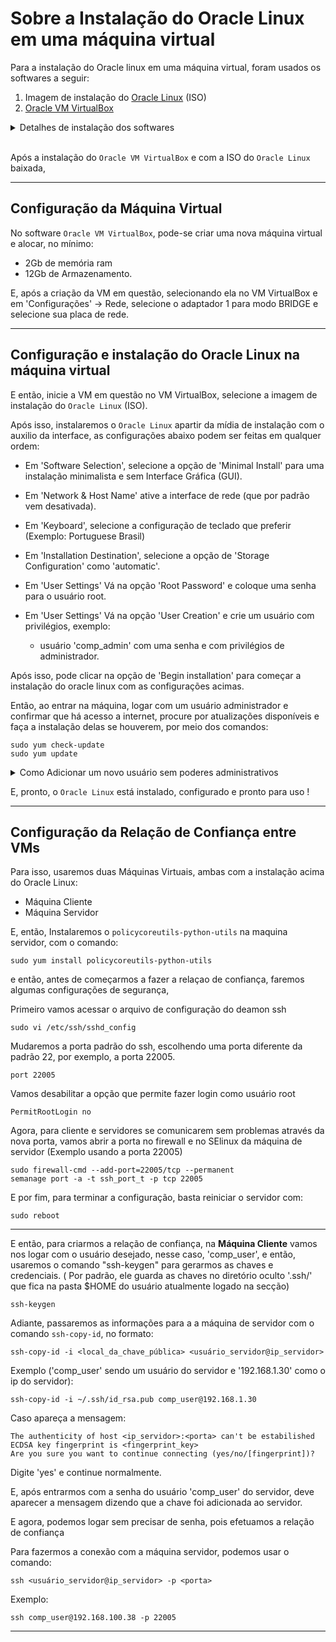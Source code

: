 # Sobre a Instalação do Oracle Linux em uma máquina virtual

Para a instalação do Oracle linux em uma máquina virtual, 
foram usados os softwares a seguir:
1. Imagem de instalação do [Oracle Linux](https://yum.oracle.com/oracle-linux-isos.html) (ISO)
2. [Oracle VM VirtualBox](https://www.virtualbox.org/)

<details>
  <summary>Detalhes de instalação dos softwares</summary>
  
  ### Oracle Linux ISO
  1. As imagems (ISOs) do `Oracle Linux`, podem ser encontradas em:

     * https://yum.oracle.com/oracle-linux-isos.html

  ### Oracle VM VirtualBox
  1. O Software de virtualização `Oracle VM VirtualBox`, pode ser encontrado em:

     * https://www.virtualbox.org/wiki/Downloads

    OBS: A Instalação do Oracle VM VirtualBox pode ser diferente dependendo do sistema operacional utilizado, atenção para as instruções no site do virtual box!
</details>

</br>

Após a instalação do `Oracle VM VirtualBox` e com a ISO do `Oracle Linux` baixada, 

---

## Configuração da Máquina Virtual
No software `Oracle VM VirtualBox`, pode-se criar uma nova máquina virtual e alocar, no mínimo: 
* 2Gb de memória ram
* 12Gb de Armazenamento.

E, após a criação da VM em questão, selecionando ela no VM VirtualBox e em 'Configurações' -> Rede,
selecione o adaptador 1 para modo BRIDGE e selecione sua placa de rede.

---

## Configuração e instalação do Oracle Linux na máquina virtual

E então, inicie a VM em questão no VM VirtualBox, selecione a imagem de instalação do `Oracle Linux` (ISO).

Após isso, instalaremos o `Oracle Linux` apartir da mídia de instalação com o auxilio da interface, as configurações abaixo podem ser feitas em qualquer ordem:

* Em 'Software Selection', selecione a opção de 'Minimal Install' para uma instalação minimalista e sem Interface Gráfica (GUI).

* Em 'Network & Host Name' ative a interface de rede (que por padrão vem desativada).

* Em 'Keyboard', selecione a configuração de teclado que preferir (Exemplo: Portuguese Brasil)

* Em 'Installation Destination', selecione a opção de 'Storage Configuration' como 'automatic'.

* Em 'User Settings'
Vá na opção 'Root Password' e coloque uma senha para o usuário root.

* Em 'User Settings'
Vá na opção 'User Creation' e crie um usuário com privilégios, exemplo: 
  * usuário 'comp_admin' com uma senha e com privilégios de administrador.

Após isso, pode clicar na opção de 'Begin installation' para começar a instalação do oracle linux com as configurações acimas.

Então, ao entrar na máquina, logar com um usuário administrador
e confirmar que há acesso a internet,
procure por atualizações disponíveis e 
faça a instalação delas se houverem,
por meio dos comandos:

```
sudo yum check-update
sudo yum update
```
<details>
  <summary>Como Adicionar um novo usuário sem poderes administrativos</summary>
  
  De forma adicional, podemos adicionar um usuário sem privilégios administrativos,
com o comando `useradd`, adicionaremos por exemplo, o usuário 'comp_user'.

```
useradd comp_user
```
e logo após, para setarmos a senha desse usuário, usaremos o comando `passwd`:
```
passwd comp_user
```
</details>



E, pronto, o `Oracle Linux` está instalado, configurado e pronto para uso !

---

## Configuração da Relação de Confiança entre VMs
Para isso, usaremos duas Máquinas Virtuais, ambas com a instalação acima do Oracle Linux:
* Máquina Cliente
* Máquina Servidor

E, então,
Instalaremos o `policycoreutils-python-utils` na maquina servidor, com o comando:

```
sudo yum install policycoreutils-python-utils
```

e então, antes de começarmos a fazer a relaçao de confiança, 
faremos algumas configurações de segurança,

Primeiro vamos acessar o arquivo de configuração do deamon ssh
```
sudo vi /etc/ssh/sshd_config
```
Mudaremos a porta padrão do ssh, escolhendo uma porta diferente da padrão 22, por exemplo, a porta 22005.
```
port 22005 
```
Vamos desabilitar a opção
que permite fazer login como usuário root
```
PermitRootLogin no
```
Agora, para cliente e servidores
se comunicarem sem problemas através da 
nova porta, vamos abrir a porta no firewall
e no SElinux da máquina de servidor (Exemplo usando a porta 22005)

```
sudo firewall-cmd --add-port=22005/tcp --permanent
semanage port -a -t ssh_port_t -p tcp 22005
```
E por fim, para terminar a configuração, basta reiniciar o servidor com:

```
sudo reboot
```

---

E então, para criarmos a relação de confiança, na **Máquina Cliente**
vamos nos logar com o usuário desejado, nesse caso, 'comp_user', e então, usaremos o comando
"ssh-keygen" para gerarmos as chaves e credenciais. ( Por padrão, ele guarda as chaves no diretório oculto '.ssh/' que fica na pasta $HOME do usuário atualmente logado na secção)

```
ssh-keygen
```

Adiante, passaremos as informações para a 
a máquina de servidor com o comando `ssh-copy-id`, no formato:
```
ssh-copy-id -i <local_da_chave_pública> <usuário_servidor@ip_servidor>
```

Exemplo ('comp_user' sendo um usuário do servidor e '192.168.1.30' como o ip do servidor):
```
ssh-copy-id -i ~/.ssh/id_rsa.pub comp_user@192.168.1.30
```
Caso apareça a mensagem:
```
The authenticity of host <ip_servidor>:<porta> can't be estabilished
ECDSA key fingerprint is <fingerprint_key>
Are you sure you want to continue connecting (yes/no/[fingerprint])?
```
Digite 'yes' e continue normalmente.
  
E, após entrarmos com a senha do usuário 'comp_user' do servidor, deve aparecer a mensagem dizendo que
a chave foi adicionada ao servidor.

E agora, podemos logar sem precisar de senha,
pois efetuamos a relação de confiança

Para fazermos a conexão com a máquina servidor, podemos usar o comando:
```
ssh <usuário_servidor@ip_servidor> -p <porta>
```
Exemplo:
```
ssh comp_user@192.168.100.38 -p 22005
```

---
